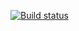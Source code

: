 [![Build status](https://ci.appveyor.com/api/projects/status/3h0sgxae1ceqebjp?svg=true)](https://ci.appveyor.com/project/Vlad-Atlas/patterns1)
